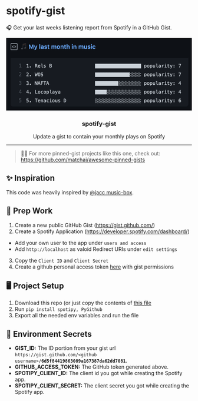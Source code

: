 # spotify-gist
🎧 Get your last weeks listening report from Spotify in a GitHub Gist.

<p align='center'>
  <img src="https://github.com/mporracindie/spotify-gist/blob/main/spotify-gist-preview.png">
  <h3 align="center">spotify-gist</h3>
  <p align="center">Update a gist to contain your monthly plays on Spotify</p>
</p>

---
> 📌✨ For more pinned-gist projects like this one, check out: https://github.com/matchai/awesome-pinned-gists

## ✨ Inspiration
This code was heavily inspired by [@jacc music-box](https://github.com/jacc/music-box).

## 🎒 Prep Work
1. Create a new public GitHub Gist (https://gist.github.com/)
2. Create a Spotify Application (https://developer.spotify.com/dashboard/)
  - Add your own user to the app under `users and access`
  - Add `http://localhost` as valoid Redirect URIs under `edit settings`
3. Copy the `Client ID` and `Client Secret`
4. Create a github personal access token [here](https://github.com/settings/tokens) with gist permissions 

## 🖥 Project Setup
1. Download this repo (or just copy the contents of [this file](https://github.com/mporracindie/spotify-gist/blob/main/gist_spotify.py)
2. Run `pip install spotipy, PyGithub`
3. Export all the needed env variables and run the file

## 🤫 Environment Secrets
- **GIST_ID:** The ID portion from your gist url `https://gist.github.com/<github username>/`**`6d5f84419863089a167387da62dd7081`**.
- **GITHUB_ACCESS_TOKEN:** The GitHub token generated above.
- **SPOTIPY_CLIENT_ID:** The client id you got while creating the Spotify app.
- **SPOTIPY_CLIENT_SECRET:** The client secret you got while creating the Spotify app.
